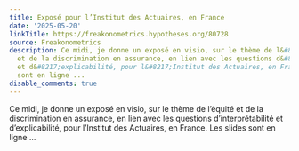 ```yaml
---
title: Exposé pour l’Institut des Actuaires, en France
date: '2025-05-20'
linkTitle: https://freakonometrics.hypotheses.org/80728
source: Freakonometrics
description: Ce midi, je donne un exposé en visio, sur le thème de l&#8217;équité
  et de la discrimination en assurance, en lien avec les questions d&#8217;interprétabilité
  et d&#8217;explicabilité, pour l&#8217;Institut des Actuaires, en France. Les slides
  sont en ligne ...
disable_comments: true
---
```

Ce midi, je donne un exposé en visio, sur le thème de l&#8217;équité et de la discrimination en assurance, en lien avec les questions d&#8217;interprétabilité et d&#8217;explicabilité, pour l&#8217;Institut des Actuaires, en France. Les slides sont en ligne ...